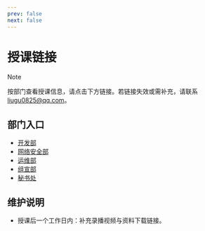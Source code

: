 ```yaml
---
prev: false
next: false
---
```


# 授课链接

> [!NOTE]
> 按部门查看授课信息，请点击下方链接。若链接失效或需补充，请联系 [liugu0825@qq.com](mailto:liugu0825@qq.com)。

## 部门入口

- [开发部](/lessons/dev.html)
- [网络安全部](/lessons/cybersec.html)
- [运维部](/lessons/maint.html)
- [组宣部](/lessons/pr.html)
- [秘书处](/lessons/office.html)

## 维护说明

- 授课后一个工作日内：补充录播视频与资料下载链接。
